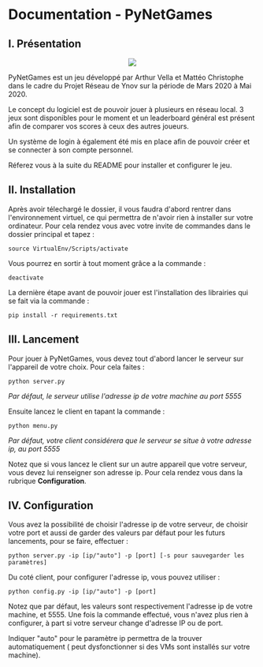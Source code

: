 # Documentation - PyNetGames

## I. Présentation
<p align="center">
<img src="https://i.imgur.com/2SgPE1H.png">
</p>

PyNetGames est un jeu développé par Arthur Vella et Mattéo Christophe dans le cadre du Projet Réseau de Ynov sur la période de Mars 2020 à Mai 2020. 

Le concept du logiciel est de pouvoir jouer à plusieurs en réseau local. 3 jeux sont disponibles pour le moment et un leaderboard général est présent afin de comparer vos scores à ceux des autres joueurs.

Un système de login à également été mis en place afin de pouvoir créer et se connecter à son compte personnel.

Réferez vous à la suite du README pour installer et configurer le jeu.

## II. Installation

Après avoir télechargé le dossier, il vous faudra d'abord rentrer dans l'environnement virtuel, ce qui permettra de n'avoir rien à installer sur votre ordinateur. Pour cela rendez vous avec votre invite de commandes dans le dossier principal et tapez :
```
source VirtualEnv/Scripts/activate
```

Vous pourrez en sortir à tout moment grâce a la commande :
```
deactivate
```

La dernière étape avant de pouvoir jouer est l'installation des librairies qui se fait via la commande :
```
pip install -r requirements.txt
```

## III. Lancement

Pour jouer à PyNetGames, vous devez tout d'abord lancer le serveur sur l'appareil de votre choix. Pour cela faites :

```
python server.py
```
*Par défaut, le serveur utilise l'adresse ip de votre machine au port 5555*

Ensuite lancez le client en tapant la commande :

```
python menu.py
```
*Par défaut, votre client considérera que le serveur se situe à votre adresse ip, au port 5555*

Notez que si vous lancez le client sur un autre appareil que votre serveur, vous devez lui renseigner son adresse ip.
Pour cela rendez vous dans la rubrique **Configuration**.

## IV. Configuration

Vous avez la possibilité de choisir l'adresse ip de votre serveur, de choisir votre port et aussi de garder des valeurs par défaut pour les futurs lancements, pour se faire, effectuer :
```
python server.py -ip [ip/"auto"] -p [port] [-s pour sauvegarder les paramètres]
```

Du coté client, pour configurer l'adresse ip, vous pouvez utiliser :

```
python config.py -ip [ip/"auto"] -p [port]
```
Notez que par défaut, les valeurs sont respectivement l'adresse ip de votre machine, et 5555. Une fois la commande effectué, vous n'avez plus rien à configurer, à part si votre serveur change d'adresse IP ou de port.

Indiquer "auto" pour le paramètre ip permettra de la trouver automatiquement ( peut dysfonctionner si des VMs sont installés sur votre machine).
